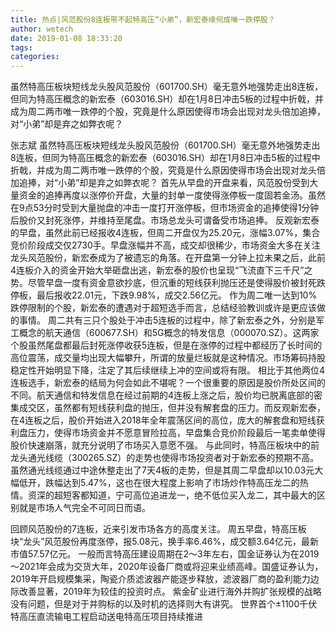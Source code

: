 ```yaml
---
title: 热点|风范股份8连板带不起特高压“小弟”，新宏泰缘何成唯一跌停股？
author: wetech
date: 2019-01-08 18:33:20
tags: 
categories: 
---
```

虽然特高压板块短线龙头股风范股份（601700.SH）毫无意外地强势走出8连板，但同为特高压概念的新宏泰（603016.SH）却在1月8日冲击5板的过程中折戟，并成为周二两市唯一跌停的个股，究竟是什么原因使得市场会出现对龙头倍加追捧，对“小弟”却是弃之如弊衣呢？
<!-- more -->
张志斌
虽然特高压板块短线龙头股风范股份（601700.SH）毫无意外地强势走出8连板，但同为特高压概念的新宏泰（603016.SH）却在1月8日冲击5板的过程中折戟，并成为周二两市唯一跌停的个股，究竟是什么原因使得市场会出现对龙头倍加追捧，对“小弟”却是弃之如弊衣呢？
首先从早盘的开盘来看，风范股份受到大量资金的追捧再度以涨停价开盘，大量的封单一度使得涨停板一度固若金汤。虽然在9点53分时受到大量抛盘的冲击一度打开涨停板，但市场资金的追捧使得1分钟后股价又封死涨停，并维持至尾盘。市场总龙头可谓备受市场追捧。
反观新宏泰的早盘，虽然此前已经报收4连板，但周二开盘仅为25.20元，涨幅3.07%，集合竞价阶段成交仅2730手。早盘涨幅并不高，成交却很稀少，市场资金大多在关注龙头风范股份，新宏泰成为了被遗忘的角落。在开盘第一分钟上拉未果之后，此前4连板介入的资金开始大举砸盘出逃，新宏泰的股价也呈现“飞流直下三千尺”之势。尽管早盘一度有资金意欲抄底，但沉重的短线获利抛压还是使得股价被封死跌停板，最后报收22.01元，下跌9.98%，成交2.56亿元。
作为周二唯一达到10%跌停限制的个股，新宏泰的遭遇对于超短选手而言，总结经验教训或许是更应该做的事情。
周二共有三只个股处于冲击5连板的过程中，除了新宏泰之外，分别是军工概念的航天通信（600677.SH）和5G概念的特发信息（000070.SZ）。这两家个股虽然尾盘都最后封死涨停收获5连板，但是在涨停的过程中都经历了长时间的高位震荡，成交量均出现大幅攀升，所谓的放量烂板就是这种情况。市场筹码持股稳定性开始明显下降，注定了其后续继续上冲的空间或将有限。
相比于其他两位4连板选手，新宏泰的结局为何会如此不堪呢？一个很重要的原因是股价所处区间的不同。航天通信和特发信息在经过前期的4连板上涨之后，股价均已脱离底部的密集成交区，虽然都有短线获利盘的抛压，但并没有解套盘的压力。而反观新宏泰，在4连板之后，股价开始进入2018年全年震荡区间的高位，庞大的解套盘和短线获利盘压力，使得市场资金并不愿意冒险拉高，早盘集合竞价阶段最后一笔卖单使得股价快速崩落，就充分说明了市场买入意愿不强。
与此同时，特高压板块中的前龙头通光线缆（300265.SZ）的走势也使得市场投资者对于新宏泰的预期不高。虽然通光线缆通过中途休整走出了7天4板的走势，但是其周二早盘却以10.03元大幅低开，跌幅达到5.47%，这也在很大程度上影响了市场炒作特高压龙二的热情。资深的超短客都知道，宁可高位追进龙一，绝不低位买入龙二，其中最大的区别就是市场人气完全不可同日而语。
 
 
回顾风范股份的7连板，近来引发市场各方的高度关注。
周五早盘，特高压板块“龙头”风范股份再度涨停，报5.08元，换手率6.46%，成交额3.64亿元，最新市值57.57亿元。
一般而言特高压建设周期在2～3年左右，国金证券认为在2019～2021年会成为交货大年，2020年设备厂商或将迎来业绩高峰。国盛证券认为，2019年开启规模集采，陶瓷介质滤波器产能逐步释放，滤波器厂商的盈利能力边际改善显著，2019年为较佳的投资时点。
紫金矿业进行海外并购扩张规模的战略没有问题，但是对于并购标的以及时机的选择则大有讲究。
世界首个±1100千伏特高压直流输电工程启动送电特高压项目持续推进
